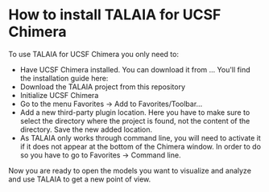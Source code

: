 # How to install TALAIA for UCSF Chimera

To use TALAIA for UCSF Chimera you only need to:
- Have UCSF Chimera installed. You can download it from ... You'll find the installation guide here:
- Download the TALAIA project from this repository
- Initialize UCSF Chimera
- Go to the menu Favorites -> Add to Favorites/Toolbar...
- Add a new third-party plugin location. Here you have to make sure to select the directory where the project is found, not the content of the directory. Save the new added location.
- As TALAIA only works through command line, you will need to activate it if it does not appear at the bottom of the Chimera window. In order to do so you have to go to Favorites -> Command line.

Now you are ready to open the models you want to visualize and analyze and use TALAIA to get a new point of view.
